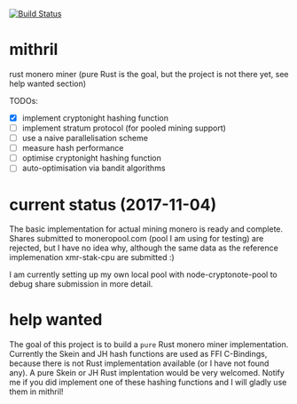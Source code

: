 [![Build Status](https://travis-ci.org/Ragnaroek/mithril.svg?branch=master)](https://travis-ci.org/Ragnaroek/mithril)

# mithril
rust monero miner (pure Rust is the goal, but the project is not there yet, see help wanted section)

TODOs:
- [x] implement cryptonight hashing function
- [ ] implement stratum protocol (for pooled mining support)
- [ ] use a naive parallelisation scheme
- [ ] measure hash performance
- [ ] optimise cryptonight hashing function
- [ ] auto-optimisation via bandit algorithms

# current status (2017-11-04)

The basic implementation for actual mining monero is ready and complete.
Shares submitted to moneropool.com (pool I am using for testing) are rejected, but
I have no idea why, although the same data as the reference implemenation xmr-stak-cpu are submitted :)

I am currently setting up my own local pool with node-cryptonote-pool to debug share submission in more detail.

# help wanted

The goal of this project is to build a `pure` Rust monero miner implementation. Currently the 
Skein and JH hash functions are used as FFI C-Bindings, because there is not Rust implementation available (or I have not found any). A pure Skein or JH Rust implentation would be very welcomed. Notify me if you did implement one of these hashing
functions and I will gladly use them in mithril!
